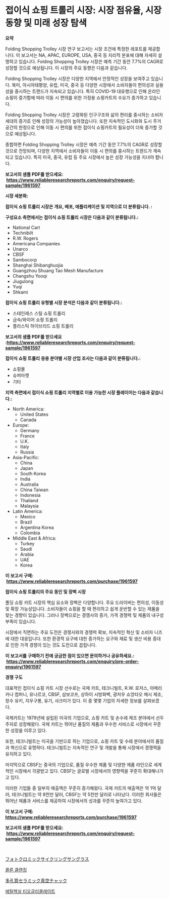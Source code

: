 <p><h1>접이식 쇼핑 트롤리 시장: 시장 점유율, 시장 동향 및 미래 성장 탐색</h1></p><p><strong>요약</strong></p>
<p><p>Folding Shopping Trolley 시장 연구 보고서는 시장 조건에 특정한 레포트를 제공합니다. 이 보고서는 NA, APAC, EUROPE, USA, 중국 등 지리적 분포에 대해 자세히 설명하고 있습니다. Folding Shopping Trolley 시장은 예측 기간 동안 7.7%의 CAGR로 성장할 것으로 예상됩니다. 이 시장의 주요 동향은 다음과 같습니다.</p><p>Folding Shopping Trolley 시장은 다양한 지역에서 안정적인 성장을 보여주고 있습니다. 북미, 아시아태평양, 유럽, 미국, 중국 등 다양한 시장에서 소비자들이 편의성과 실용성을 중시하는 트렌드가 지속되고 있습니다. 특히 COVID-19 대유행으로 인해 온라인 쇼핑이 증가함에 따라 이동 시 편의를 위한 가정용 쇼핑카트의 수요가 증가하고 있습니다.</p><p>Folding Shopping Trolley 시장은 고령화된 인구구조와 삶의 편리를 중시하는 소비자세대의 증가로 인해 성장의 가능성이 높아졌습니다. 또한 지속적인 도시화와 도시 주거 공간의 한정으로 인해 이동 시 편의를 위한 접이식 쇼핑카트의 필요성이 더욱 증가할 것으로 예상됩니다.</p><p>종합하면 Folding Shopping Trolley 시장은 예측 기간 동안 7.7%의 CAGR로 성장할 것으로 전망되며, 다양한 지역에서 소비자들이 이동 시 편의를 중시하는 트렌드가 계속되고 있습니다. 특히 미국, 중국, 유럽 등 주요 시장에서 높은 성장 가능성을 지녀야 합니다.</p></p>
<p><strong>보고서의 샘플 PDF를 받으세요: &nbsp;<a href="https://www.reliableresearchreports.com/enquiry/request-sample/1961597">https://www.reliableresearchreports.com/enquiry/request-sample/1961597</a></strong></p>
<p><strong>시장 세분화:</strong></p>
<p><strong> 접이식 쇼핑 트롤리 시장은 개요, 배포, 애플리케이션 및 지역으로 더 분류됩니다. :</strong></p>
<p><strong>구성요소 측면에서는 접이식 쇼핑 트롤리 시장은 다음과 같이 분류됩니다.:</strong></p>
<p><ul><li>National Cart</li><li>Technibilt</li><li>R.W. Rogers</li><li>Americana Companies</li><li>Unarco</li><li>CBSF</li><li>Sambocorp</li><li>Shanghai Shibanghuojia</li><li>Guangzhou Shuang Tao Mesh Manufacture</li><li>Changshu Yooqi</li><li>Jiugulong</li><li>Yuqi</li><li>Shkami</li></ul></p>
<p><strong> 접이식 쇼핑 트롤리 유형별 시장 분석은 다음과 같이 분류됩니다.:</strong></p>
<p><ul><li>스테인레스 스틸 쇼핑 트롤리</li><li>금속/와이어 쇼핑 트롤리</li><li>플라스틱 하이브리드 쇼핑 트롤리</li></ul></p>
<p><strong>보고서의 샘플 PDF를 받으세요 :<a href="https://www.reliableresearchreports.com/enquiry/request-sample/1961597">https://www.reliableresearchreports.com/enquiry/request-sample/1961597</a></strong></p>
<p><strong> 접이식 쇼핑 트롤리 응용 분야별 시장 산업 조사는 다음과 같이 분류됩니다.:</strong></p>
<p><ul><li>쇼핑몰</li><li>슈퍼마켓</li><li>기타</li></ul></p>
<p><strong>지역 측면에서 접이식 쇼핑 트롤리 지역별로 이용 가능한 시장 플레이어는 다음과 같습니다.:</strong></p>
<p><ul>
    <li>
        North America:
        <ul>
            <li>United States</li>
            <li>Canada</li>
        </ul>
    </li>
    <li>
        Europe:
        <ul>
            <li>Germany</li>
            <li>France</li>
            <li>U.K.</li>
            <li>Italy</li>
            <li>Russia</li>
        </ul>
    </li>
    <li>
        Asia-Pacific:
        <ul>
            <li>China</li>
            <li>Japan</li>
            <li>South Korea</li>
            <li>India</li>
            <li>Australia</li>
            <li>China Taiwan</li>
            <li>Indonesia</li>
            <li>Thailand</li>
            <li>Malaysia</li>
        </ul>
    </li>
    <li>
        Latin America:
        <ul>
            <li>Mexico</li>
            <li>Brazil</li>
            <li>Argentina Korea</li>
            <li>Colombia</li>
        </ul>
    </li>
    <li>
        Middle East & Africa:
        <ul>
            <li>Turkey</li>
            <li>Saudi</li>
            <li>Arabia</li>
            <li>UAE</li>
            <li>Korea</li>
        </ul>
    </li>
    </ul></p>
<p><strong>이 보고서 구매: &nbsp;<a href="https://www.reliableresearchreports.com/purchase/1961597">https://www.reliableresearchreports.com/purchase/1961597</a></strong></p>
<p><strong>접이식 쇼핑 트롤리의 주요 동인 및 장벽 시장</strong></p>
<p><p>폴딩 쇼핑 카트 시장의 핵심 요소와 장벽은 다양합니다. 주요 드라이버는 편의성, 이동성 및 확장 가능성입니다. 소비자들이 쇼핑을 할 때 편리하고 쉽게 운반할 수 있는 제품을 찾는 경향이 있습니다. 그러나 장벽으로는 경쟁사의 증가, 가격 경쟁력 및 제품의 내구성 부족이 있습니다.</p><p>시장에서 직면하는 주요 도전은 경쟁사와의 경쟁력 확보, 지속적인 혁신 및 소비자 니즈에 대한 대응입니다. 또한 환경적 요구에 대한 증가하는 요구와 재료 및 생산 비용 증대로 인한 가격 경쟁이 있는 것도 도전으로 꼽힙니다.</p></p>
<p><strong>이 보고서를 구매하기 전에 궁금한 점이 있으면 문의하거나 공유하세요.: &nbsp;<a href="https://www.reliableresearchreports.com/enquiry/pre-order-enquiry/1961597">https://www.reliableresearchreports.com/enquiry/pre-order-enquiry/1961597</a></strong></p>
<p><strong>경쟁 구도</strong></p>
<p><p>대표적인 접이식 쇼핑 카트 시장 선수로는 국제 카트, 테크니빌트, R.W. 로저스, 아메리카나 컴퍼니, 유나르코, CBSF, 삼보코프, 상하이 시방화벽, 광저우 쇼앙타오 메시 제조, 창수 유키, 지우구롱, 유기, 샤크미가 있다. 이 중 몇몇 기업의 자세한 정보를 살펴보겠다.</p><p>국제카트는 1979년에 설립된 미국의 기업으로, 쇼핑 카트 및 손수레 제조 분야에서 선두주자로 성장해왔다. 국제 카트는 뛰어난 품질의 제품과 우수한 서비스로 시장에서 꾸준한 성장을 이루고 있다. </p><p>또한, 테크니빌트는 미국을 기반으로 하는 기업으로, 쇼핑 카트 및 수레 분야에서의 품질과 혁신으로 유명하다. 테크니빌트는 지속적인 연구 및 개발을 통해 시장에서 경쟁력을 유지하고 있다.</p><p>마지막으로 CBSF는 중국의 기업으로, 품질 우수한 제품 및 다양한 제품 라인으로 세계적인 시장에서 각광받고 있다. CBSF는 글로벌 시장에서의 영향력을 꾸준히 확대해나가고 있다.</p><p>이러한 기업들 중 일부의 매출액은 꾸준히 증가해왔다. 국제 카트의 매출액은 약 1억 달러, 테크니빌트는 약 8천만 달러, CBSF는 약 5천만 달러로 나타났다. 이러한 회사들은 뛰어난 제품과 서비스를 제공하여 시장에서의 성과를 꾸준히 높여가고 있다.</p></p>
<p><strong>이 보고서 구매: &nbsp; <a href="https://www.reliableresearchreports.com/purchase/1961597">https://www.reliableresearchreports.com/purchase/1961597</a></strong></p>
<p><strong>보고서의 샘플 PDF를 받으세요: &nbsp;<a href="https://www.reliableresearchreports.com/enquiry/request-sample/1961597">https://www.reliableresearchreports.com/enquiry/request-sample/1961597</a></strong><strong></strong></p>
<p>&nbsp;</p>
<p><p><a href="https://medium.com/@billyarton5656871/%E3%83%95%E3%82%A9%E3%83%88%E3%82%AF%E3%83%AD%E3%83%9F%E3%83%83%E3%82%AF%E3%82%B5%E3%82%A4%E3%82%AF%E3%83%AA%E3%83%B3%E3%82%B0%E3%82%B5%E3%83%B3%E3%82%B0%E3%83%A9%E3%82%B9%E5%B8%82%E5%A0%B4-2031%E5%B9%B4%E3%81%BE%E3%81%A7%E3%81%AE%E3%83%88%E3%83%AC%E3%83%B3%E3%83%89-%E4%BA%88%E6%B8%AC-%E7%AB%B6%E4%BA%89%E5%88%86%E6%9E%90-f32130f77264">フォトクロミックサイクリングサングラス</a></p><p><a href="https://medium.com/@danieldobroiu20221/%EA%B2%B0%EC%9E%A5-%EC%B2%AD%EC%86%8C-%EC%8B%9C%EC%9E%A5-%ED%86%B5%EC%B0%B0-%EC%8B%9C%EC%9E%A5-%EB%8F%99%ED%96%A5-%EC%84%B1%EC%9E%A5-2024%EB%85%84%EB%B6%80%ED%84%B0-2031%EB%85%84%EA%B9%8C%EC%A7%80-%EC%98%88%EC%B8%A1%EB%90%9C-%EA%B2%B0%EA%B3%BC-3104c5e2bc11">콜론 클렌징</a></p><p><a href="https://medium.com/@kyaorris56456/%E5%A4%9A%E5%AD%94%E3%82%BB%E3%83%A9%E3%83%9F%E3%83%83%E3%82%AF%E7%9C%9F%E7%A9%BA%E3%83%81%E3%83%A3%E3%83%83%E3%82%AF%E5%B8%82%E5%A0%B4%E3%81%AF-%E5%B8%82%E5%A0%B4%E3%82%B7%E3%82%A7%E3%82%A2-%E5%B8%82%E5%A0%B4%E3%83%88%E3%83%AC%E3%83%B3%E3%83%89-%E5%B8%82%E5%A0%B4%E6%88%90%E9%95%B7%E3%81%AB%E9%96%A2%E3%81%99%E3%82%8B%E6%83%85%E5%A0%B1%E3%82%92%E6%8F%90%E4%BE%9B%E3%81%97%E3%81%BE%E3%81%99-5f3c02b2fae0">多孔質セラミック真空チャック</a></p><p><a href="https://medium.com/@brionnaboyle/%EC%97%90%EC%B9%A0%ED%97%A5%EC%8B%A4%ED%8B%B0%EC%98%A4%EA%B8%80%EB%A6%AC%EC%BD%9C%EB%A0%88%EC%9D%B4%ED%8A%B8-%EC%8B%9C%EC%9E%A5-%EB%B6%84%EC%84%9D-%EC%97%B0%ED%8F%89%EA%B7%A0-%EC%84%B1%EC%9E%A5%EB%A5%A0-%EC%8B%9C%EC%9E%A5-%EC%84%B8%EB%B6%84%ED%99%94-%EB%B0%8F-%EA%B8%80%EB%A1%9C%EB%B2%8C-%EC%82%B0%EC%97%85-%EA%B0%9C%EC%9A%94-ea3eec6141b8">에틸헥실 티오글리콜레이트</a></p></p>